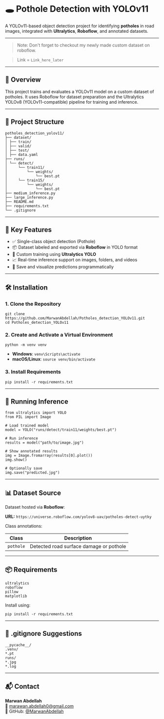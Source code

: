 # 🕳️ Pothole Detection with YOLOv11

A YOLOv11-based object detection project for identifying **potholes** in road images, integrated with **Ultralytics**, **Roboflow**, and annotated datasets.

---
> Note: Don't forget to checkout my newly made custom dataset on roboflow. 

> Link = `Link_here_later`

---
## 🧠 Overview

This project trains and evaluates a YOLOv11 model on a custom dataset of potholes. It uses Roboflow for dataset preparation and the Ultralytics YOLOv8 (YOLOv11-compatible) pipeline for training and inference.

---

## 📁 Project Structure

```
potholes_detection_yolov11/
├── dataset/
│ ├── train/
│ ├── valid/
│ ├── test/
│ ├── data.yaml
├── runs/
│ └── detect/
│     └── train11/
│         └── weights/
│             └── best.pt
│     └── train15/
│         └── weights/
│             └── best.pt
├── medium_inference.py
├── large_inference.py
├── README.md
├── requirements.txt
└── .gitignore
```

---

## 🧪 Key Features

- ✅ Single-class object detection (Pothole)
- 📦 Dataset labeled and exported via **Roboflow** in YOLO format
- 🧠 Custom training using **Ultralytics YOLO**
- 📈 Real-time inference support on images, folders, and videos
- 💾 Save and visualize predictions programmatically

---

## 🛠 Installation

### 1. Clone the Repository

```
git clone https://github.com/MarwanAbdellah/Potholes_detection_YOLOv11.git
cd Potholes_detection_YOLOv11
```

### 2. Create and Activate a Virtual Environment

```
python -m venv venv
```

- **Windows**: `venv\Scripts\activate`  
- **macOS/Linux**: `source venv/bin/activate`

### 3. Install Requirements

```
pip install -r requirements.txt
```

---

## 🚀 Running Inference

```
from ultralytics import YOLO
from PIL import Image

# Load trained model
model = YOLO("runs/detect/train11/weights/best.pt")

# Run inference
results = model("path/to/image.jpg")

# Show annotated results
img = Image.fromarray(results[0].plot())
img.show()

# Optionally save
img.save("predicted.jpg")
```

---

## 📊 Dataset Source

Dataset hosted via **Roboflow**:

**URL:** `https://universe.roboflow.com/yolov8-uav/potholes-detect-uytky`

Class annotations:

| Class     | Description                            |
|-----------|----------------------------------------|
| `pothole` | Detected road surface damage or pothole |

---

## 📦 Requirements

```
ultralytics
roboflow
pillow
matplotlib
```

Install using:

```
pip install -r requirements.txt
```

---

## 📌 .gitignore Suggestions

```
__pycache__/
.venv/
*.pt
runs/
*.jpg
*.log
```

---

## 📬 Contact

**Marwan Abdellah**  
📧 [marawan.abdellah0@gmail.com](mailto:marawan.abdellah0@gmail.com)  
🔗 GitHub: [@MarwanAbdellah](https://github.com/MarwanAbdellah)
